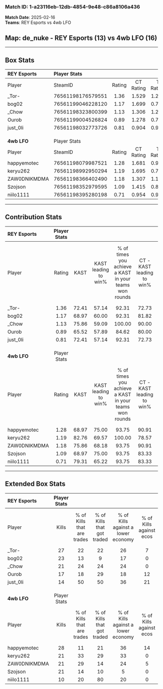 ### Match ID: 1-a23116eb-12db-4854-9e48-c86a8106a436  
**Match Date**: 2025-02-16  
**Teams**: REY Esports vs 4wb LFO  

## **Map**: de_nuke - REY Esports (13) vs 4wb LFO (16)  
---  

## Box Stats  

| **REY Esports** | Player Stats      |        |           |          |       |      |       |         |        |      |     |
| :- | :- | :-: | :-: | :-: | :-: | :-: | :-: | :-: | :-: | :-: | :-: |
| Player          | SteamID           | Rating | CT Rating | T Rating | KAST  | ADR  | Kills | Assists | Deaths | K/D  | HS% |
| _Tor-           | 76561198176579551 |  1.36  |   1.529   |  1.282   | 72.41 | 99.9 |  27   |    5    |   20   | 1.35 | 70  |
| bog02           | 76561199046228120 |  1.17  |   1.699   |  0.792   | 68.97 | 78.8 |  23   |    6    |   19   | 1.21 | 47  |
| _Chow           | 76561198323800399 |  1.13  |   1.306   |  1.288   | 75.86 | 82.0 |  21   |    9    |   22   | 0.95 | 71  |
| Ourob           | 76561199004526824 |  0.89  |   1.278   |  0.717   | 65.52 | 61.9 |  17   |    5    |   20   | 0.85 | 41  |
| just_0li        | 76561198032773726 |  0.81  |   0.904   |  0.932   | 72.41 | 54.0 |  14   |    4    |   21   | 0.67 | 71  |
|                 |                   |        |           |          |       |      |       |         |        |      |     |
|                 |                   |        |           |          |       |      |       |         |        |      |     |
|                 |                   |        |           |          |       |      |       |         |        |      |     |
| **4wb LFO**     | Player Stats      |        |           |          |       |      |       |         |        |      |     |
| Player          | SteamID           | Rating | CT Rating | T Rating | KAST  | ADR  | Kills | Assists | Deaths | K/D  | HS% |
| happyemotec     | 76561198079987521 |  1.28  |   1.681   |  0.978   | 68.97 | 86.5 |  28   |    3    |   22   | 1.27 | 78  |
| keryu262        | 76561198992950294 |  1.19  |   1.695   |  0.758   | 82.76 | 72.3 |  21   |    6    |   19   | 1.11 | 47  |
| ZAW0DNIKMDMA    | 76561198366402490 |  1.18  |   1.307   |  1.182   | 75.86 | 81.0 |  21   |    4    |   18   | 1.17 |  9  |
| Szojson         | 76561198352979595 |  1.09  |   1.415   |  0.890   | 68.97 | 76.3 |  21   |    6    |   20   | 1.05 | 57  |
| niilo1111       | 76561198395280198 |  0.71  |   0.954   |  0.989   | 79.31 | 54.9 |  10   |   10    |   24   | 0.42 | 50  |
---  

## Contribution Stats  

| **REY Esports** | Player Stats |       |                      |                                                        |                           |                                                             |                          |                                                            |
| :- | :-: | :-: | :-: | :-: | :-: | :-: | :-: | :-: |
| Player          |    Rating    | KAST  | KAST leading to win% | % of times you achieve a KAST in your teams won rounds | CT - KAST leading to win% | CT - % of times you achieve a KAST in your teams won rounds | T - KAST leading to win% | T - % of times you achieve a KAST in your teams won rounds |
| _Tor-           |     1.36     | 72.41 |        57.14         |                         92.31                          |           72.73           |                            88.89                            |          40.00           |                           100.00                           |
| bog02           |     1.17     | 68.97 |        60.00         |                         92.31                          |           81.82           |                           100.00                            |          33.33           |                           75.00                            |
| _Chow           |     1.13     | 75.86 |        59.09         |                         100.00                         |           90.00           |                           100.00                            |          33.33           |                           100.00                           |
| Ourob           |     0.89     | 65.52 |        57.89         |                         84.62                          |           80.00           |                            88.89                            |          33.33           |                           75.00                            |
| just_0li        |     0.81     | 72.41 |        57.14         |                         92.31                          |           72.73           |                            88.89                            |          40.00           |                           100.00                           |
|                 |              |       |                      |                                                        |                           |                                                             |                          |                                                            |
|                 |              |       |                      |                                                        |                           |                                                             |                          |                                                            |
|                 |              |       |                      |                                                        |                           |                                                             |                          |                                                            |
| **4wb LFO**     | Player Stats |       |                      |                                                        |                           |                                                             |                          |                                                            |
| Player          |    Rating    | KAST  | KAST leading to win% | % of times you achieve a KAST in your teams won rounds | CT - KAST leading to win% | CT - % of times you achieve a KAST in your teams won rounds | T - KAST leading to win% | T - % of times you achieve a KAST in your teams won rounds |
| happyemotec     |     1.28     | 68.97 |        75.00         |                         93.75                          |           90.91           |                            90.91                            |          55.56           |                           100.00                           |
| keryu262        |     1.19     | 82.76 |        69.57         |                         100.00                         |           78.57           |                           100.00                            |          55.56           |                           100.00                           |
| ZAW0DNIKMDMA    |     1.18     | 75.86 |        68.18         |                         93.75                          |           90.91           |                            90.91                            |          45.45           |                           100.00                           |
| Szojson         |     1.09     | 68.97 |        75.00         |                         93.75                          |           83.33           |                            90.91                            |          62.50           |                           100.00                           |
| niilo1111       |     0.71     | 79.31 |        65.22         |                         93.75                          |           83.33           |                            90.91                            |          45.45           |                           100.00                           |
---  

## Extended Box Stats  

| **REY Esports** | Player Stats |                            |                            |                                    |                         |                              |                                 |        |                             |                                     |                          |                               |                            |
| :- | :-: | :-: | :-: | :-: | :-: | :-: | :-: | :-: | :-: | :-: | :-: | :-: | :-: |
| Player          |    Kills     | % of Kills that are trades | % of Kills that got traded | % of Kills against a lower economy | % of Kills against ecos | % of Kills that are flawless | % of Kills that are close duels | Deaths | % of Deaths that get traded | % of Deaths against a lower economy | % of Deaths against ecos | % of Deaths that are flawless | % of Deaths that are close |
| _Tor-           |      27      |             22             |             22             |                 26                 |            7            |              70              |               11                |   20   |             10              |                 25                  |            10            |              80               |             0              |
| bog02           |      23      |             13             |             9              |                 17                 |            0            |              65              |                4                |   19   |             16              |                 16                  |            5             |              84               |             0              |
| _Chow           |      21      |             24             |             24             |                 24                 |            0            |              76              |                5                |   22   |             41              |                 18                  |            5             |              68               |             0              |
| Ourob           |      17      |             18             |             29             |                 18                 |           12            |              76              |               12                |   20   |             25              |                 15                  |            5             |              55               |             5              |
| just_0li        |      14      |             50             |             50             |                 36                 |           21            |              50              |                7                |   21   |             29              |                 14                  |            5             |              62               |             5              |
|                 |              |                            |                            |                                    |                         |                              |                                 |        |                             |                                     |                          |                               |                            |
|                 |              |                            |                            |                                    |                         |                              |                                 |        |                             |                                     |                          |                               |                            |
|                 |              |                            |                            |                                    |                         |                              |                                 |        |                             |                                     |                          |                               |                            |
| **4wb LFO**     | Player Stats |                            |                            |                                    |                         |                              |                                 |        |                             |                                     |                          |                               |                            |
| Player          |    Kills     | % of Kills that are trades | % of Kills that got traded | % of Kills against a lower economy | % of Kills against ecos | % of Kills that are flawless | % of Kills that are close duels | Deaths | % of Deaths that get traded | % of Deaths against a lower economy | % of Deaths against ecos | % of Deaths that are flawless | % of Deaths that are close |
| happyemotec     |      28      |             11             |             21             |                 36                 |           14            |              71              |                0                |   22   |             14              |                 23                  |            0             |              77               |             5              |
| keryu262        |      21      |             33             |             29             |                 33                 |            0            |              67              |                0                |   19   |             21              |                 26                  |            5             |              58               |             5              |
| ZAW0DNIKMDMA    |      21      |             29             |             14             |                 24                 |            5            |              81              |                0                |   18   |             17              |                 17                  |            0             |              78               |             11             |
| Szojson         |      21      |             14             |             10             |                 5                  |            0            |              76              |                5                |   20   |             20              |                 25                  |            0             |              55               |             10             |
| niilo1111       |      10      |             20             |             80             |                 20                 |            0            |              50              |               10                |   24   |             46              |                 17                  |            0             |              75               |             8              |
